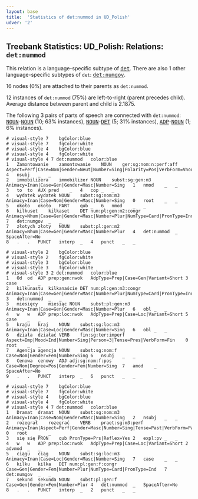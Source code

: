 ```yaml
---
layout: base
title:  'Statistics of det:nummod in UD_Polish'
udver: '2'
---
```


## Treebank Statistics: UD_Polish: Relations: `det:nummod`

This relation is a language-specific subtype of <tt><a href="pl-dep-det.html">det</a></tt>.
There are also 1 other language-specific subtypes of `det`: <tt><a href="pl-dep-det-numgov.html">det:numgov</a></tt>.

16 nodes (0%) are attached to their parents as `det:nummod`.

12 instances of `det:nummod` (75%) are left-to-right (parent precedes child).
Average distance between parent and child is 2.1875.

The following 3 pairs of parts of speech are connected with `det:nummod`: <tt><a href="pl-pos-NOUN.html">NOUN</a></tt>-<tt><a href="pl-pos-NOUN.html">NOUN</a></tt> (10; 63% instances), <tt><a href="pl-pos-NOUN.html">NOUN</a></tt>-<tt><a href="pl-pos-DET.html">DET</a></tt> (5; 31% instances), <tt><a href="pl-pos-ADP.html">ADP</a></tt>-<tt><a href="pl-pos-NOUN.html">NOUN</a></tt> (1; 6% instances).


~~~ conllu
# visual-style 7	bgColor:blue
# visual-style 7	fgColor:white
# visual-style 4	bgColor:blue
# visual-style 4	fgColor:white
# visual-style 4 7 det:nummod	color:blue
1	Zamontowanie	zamontowanie	NOUN	ger:sg:nom:n:perf:aff	Aspect=Perf|Case=Nom|Gender=Neut|Number=Sing|Polarity=Pos|VerbForm=Vnoun	4	nsubj	_	_
2	immobilizera	immobilizer	NOUN	subst:sg:gen:m3	Animacy=Inan|Case=Gen|Gender=Masc|Number=Sing	1	nmod	_	_
3	to	to	AUX	pred	_	4	cop	_	_
4	wydatek	wydatek	NOUN	subst:sg:nom:m3	Animacy=Inan|Case=Nom|Gender=Masc|Number=Sing	0	root	_	_
5	około	około	PART	qub	_	6	nmod	_	_
6	kilkuset	kilkaset	DET	num:pl:gen:m2:congr	Animacy=Nhum|Case=Gen|Gender=Masc|Number=Plur|NumType=Card|PronType=Ind	7	det:numgov	_	_
7	złotych	złoty	NOUN	subst:pl:gen:m2	Animacy=Nhum|Case=Gen|Gender=Masc|Number=Plur	4	det:nummod	_	SpaceAfter=No
8	.	.	PUNCT	interp	_	4	punct	_	_

~~~


~~~ conllu
# visual-style 2	bgColor:blue
# visual-style 2	fgColor:white
# visual-style 3	bgColor:blue
# visual-style 3	fgColor:white
# visual-style 3 2 det:nummod	color:blue
1	Od	od	ADP	prep:gen:nwok	AdpType=Prep|Case=Gen|Variant=Short	3	case	_	_
2	kilkunastu	kilkanaście	DET	num:pl:gen:m3:congr	Animacy=Inan|Case=Gen|Gender=Masc|Number=Plur|NumType=Card|PronType=Ind	3	det:nummod	_	_
3	miesięcy	miesiąc	NOUN	subst:pl:gen:m3	Animacy=Inan|Case=Gen|Gender=Masc|Number=Plur	6	obl	_	_
4	w	w	ADP	prep:loc:nwok	AdpType=Prep|Case=Loc|Variant=Short	5	case	_	_
5	kraju	kraj	NOUN	subst:sg:loc:m3	Animacy=Inan|Case=Loc|Gender=Masc|Number=Sing	6	obl	_	_
6	działa	działać	VERB	fin:sg:ter:imperf	Aspect=Imp|Mood=Ind|Number=Sing|Person=3|Tense=Pres|VerbForm=Fin	0	root	_	_
7	Agencja	agencja	NOUN	subst:sg:nom:f	Case=Nom|Gender=Fem|Number=Sing	6	nsubj	_	_
8	Cenowa	cenowy	ADJ	adj:sg:nom:f:pos	Case=Nom|Degree=Pos|Gender=Fem|Number=Sing	7	amod	_	SpaceAfter=No
9	.	.	PUNCT	interp	_	6	punct	_	_

~~~


~~~ conllu
# visual-style 7	bgColor:blue
# visual-style 7	fgColor:white
# visual-style 4	bgColor:blue
# visual-style 4	fgColor:white
# visual-style 4 7 det:nummod	color:blue
1	Dramat	dramat	NOUN	subst:sg:nom:m3	Animacy=Inan|Case=Nom|Gender=Masc|Number=Sing	2	nsubj	_	_
2	rozegrał	rozegrać	VERB	praet:sg:m3:perf	Animacy=Inan|Aspect=Perf|Gender=Masc|Number=Sing|Tense=Past|VerbForm=Part|Voice=Act	0	root	_	_
3	się	się	PRON	qub	PronType=Prs|Reflex=Yes	2	expl:pv	_	_
4	w	w	ADP	prep:loc:nwok	AdpType=Prep|Case=Loc|Variant=Short	2	advmod	_	_
5	ciągu	ciąg	NOUN	subst:sg:loc:m3	Animacy=Inan|Case=Loc|Gender=Masc|Number=Sing	7	case	_	_
6	kilku	kilka	DET	num:pl:gen:f:congr	Case=Gen|Gender=Fem|Number=Plur|NumType=Card|PronType=Ind	7	det:numgov	_	_
7	sekund	sekunda	NOUN	subst:pl:gen:f	Case=Gen|Gender=Fem|Number=Plur	4	det:nummod	_	SpaceAfter=No
8	.	.	PUNCT	interp	_	2	punct	_	_

~~~


